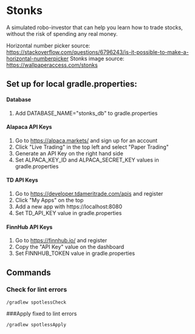 # Stonks
A simulated robo-investor that can help you learn how to trade stocks, without the risk of spending any real money.

Horizontal number picker source: https://stackoverflow.com/questions/6796243/is-it-possible-to-make-a-horizontal-numberpicker
Stonks image source: https://wallpaperaccess.com/stonks

## Set up for local gradle.properties:
#### Database
1. Add DATABASE_NAME="stonks_db" to gradle.properties

#### Alapaca API Keys
1. Go to https://alpaca.markets/ and sign up for an account
1. Click "Live Trading" in the top left and select "Paper Trading"
1. Generate an API Key on the right hand side
1. Set ALPACA_KEY_ID and ALPACA_SECRET_KEY values in gradle.properties

#### TD API Keys
1. Go to https://developer.tdameritrade.com/apis and register
1. Click "My Apps" on the top
1. Add a new app with https://localhost:8080
1. Set TD_API_KEY value in gradle.properties

#### FinnHub API Keys
1. Go to https://finnhub.io/ and register
1. Copy the "API Key" value on the dashboard
1. Set FINNHUB_TOKEN value in gradle.properties

## Commands
### Check for lint errors
```
/gradlew spotlessCheck
```

###Apply fixed to lint errors
```
/gradlew spotlessApply
```